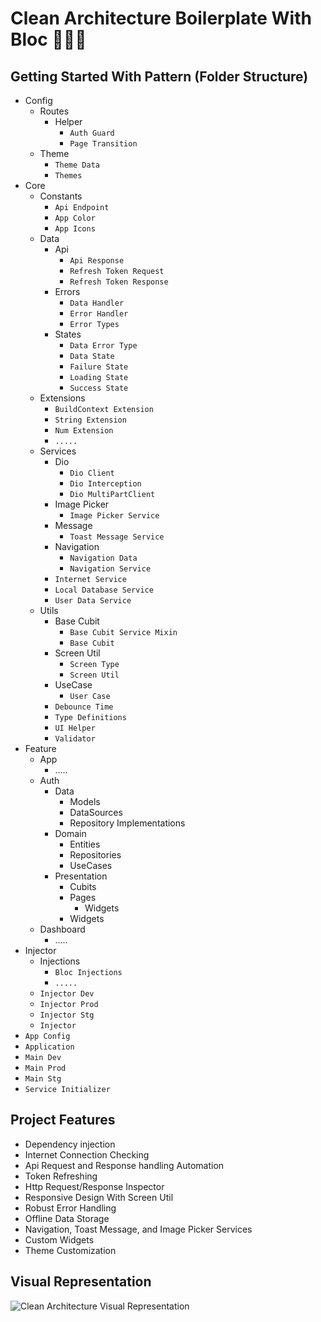 # Clean Architecture Boilerplate With Bloc 🚀🚀🚀

## Getting Started With Pattern (Folder Structure)

- Config
  - Routes
    - Helper
      - `Auth Guard`
      - `Page Transition`
  - Theme
    - `Theme Data`
    - `Themes`
- Core
  - Constants
    - `Api Endpoint`
    - `App Color`
    - `App Icons`
  - Data
    - Api
      - `Api Response`
      - `Refresh Token Request`
      - `Refresh Token Response`
    - Errors
      - `Data Handler`
      - `Error Handler`
      - `Error Types`
    - States
      - `Data Error Type`
      - `Data State`
      - `Failure State`
      - `Loading State`
      - `Success State`
  - Extensions
    - `BuildContext Extension`
    - `String Extension`
    - `Num Extension`
    - `.....`
  - Services
    - Dio
      - `Dio Client`
      - `Dio Interception`
      - `Dio MultiPartClient`
    - Image Picker
      - `Image Picker Service`
    - Message
      - `Toast Message Service`
    - Navigation
      - `Navigation Data`
      - `Navigation Service`
    - `Internet Service`
    - `Local Database Service`
    - `User Data Service`
  - Utils
    - Base Cubit
      - `Base Cubit Service Mixin`
      - `Base Cubit`
    - Screen Util
      - `Screen Type`
      - `Screen Util`
    - UseCase
      - `User Case`
    - `Debounce Time`
    - `Type Definitions`
    - `UI Helper`
    - `Validator`
- Feature
  - App
    - .....
  - Auth
    - Data
      - Models
      - DataSources
      - Repository Implementations
    - Domain
      - Entities
      - Repositories
      - UseCases
    - Presentation
      - Cubits
      - Pages
        - Widgets
      - Widgets
  - Dashboard
    - .....
- Injector
  - Injections
    - `Bloc Injections`
    - `.....`
  - `Injector Dev`
  - `Injector Prod`
  - `Injector Stg`
  - `Injector`
- `App Config`
- `Application`
- `Main Dev`
- `Main Prod`
- `Main Stg`
- `Service Initializer`

## Project Features

- Dependency injection
- Internet Connection Checking
- Api Request and Response handling Automation
- Token Refreshing
- Http Request/Response Inspector
- Responsive Design With Screen Util
- Robust Error Handling
- Offline Data Storage
- Navigation, Toast Message, and Image Picker Services
- Custom Widgets
- Theme Customization

## Visual Representation

![Clean Architecture Visual Representation](https://media.licdn.com/dms/image/D4D22AQG-qyukqfBqEA/feedshare-shrink_800/0/1702383484984?e=1714608000&v=beta&t=LKhnmVWvh6j0PEyAVJPH-xB_0l9nWrUVGjfawI3aIIQ)
